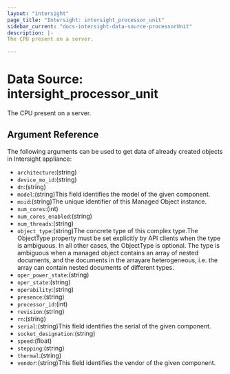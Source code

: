 ```yaml
---
layout: "intersight"
page_title: "Intersight: intersight_processor_unit"
sidebar_current: "docs-intersight-data-source-processorUnit"
description: |-
The CPU present on a server.

---
```


# Data Source: intersight_processor_unit
The CPU present on a server.

## Argument Reference
The following arguments can be used to get data of already created objects in Intersight appliance:
* `architecture`:(string)
* `device_mo_id`:(string)
* `dn`:(string)
* `model`:(string)This field identifies the model of the given component.
* `moid`:(string)The unique identifier of this Managed Object instance.
* `num_cores`:(int)
* `num_cores_enabled`:(string)
* `num_threads`:(string)
* `object_type`:(string)The concrete type of this complex type.The ObjectType property must be set explicitly by API clients when the type is ambiguous. In all other cases, the ObjectType is optional. The type is ambiguous when a managed object contains an array of nested documents, and the documents in the arrayare heterogeneous, i.e. the array can contain nested documents of different types.
* `oper_power_state`:(string)
* `oper_state`:(string)
* `operability`:(string)
* `presence`:(string)
* `processor_id`:(int)
* `revision`:(string)
* `rn`:(string)
* `serial`:(string)This field identifies the serial of the given component.
* `socket_designation`:(string)
* `speed`:(float)
* `stepping`:(string)
* `thermal`:(string)
* `vendor`:(string)This field identifies the vendor of the given component.
